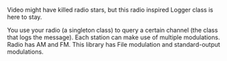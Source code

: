 Video might have killed radio stars, but this radio inspired Logger class is here to stay.

You use your radio (a singleton class) to query a certain channel (the class that logs the message).
Each station can make use of multiple modulations.
Radio has AM and FM. This library has File modulation and standard-output modulations.
